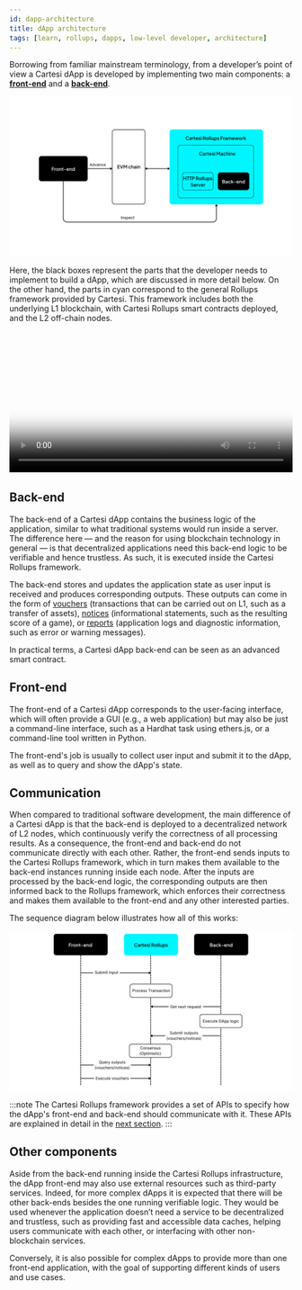 ```yaml
---
id: dapp-architecture
title: dApp architecture
tags: [learn, rollups, dapps, low-level developer, architecture]
---
```


Borrowing from familiar mainstream terminology, from a developer’s point of view a Cartesi dApp is developed by implementing two main components: a [**front-end**](#front-end) and a [**back-end**](#back-end).

![img](./core-components.png)

Here, the black boxes represent the parts that the developer needs to implement to build a dApp, which are discussed in more detail below. On the other hand, the parts in cyan correspond to the general Rollups framework provided by Cartesi. This framework includes both the underlying L1 blockchain, with Cartesi Rollups smart contracts deployed, and the L2 off-chain nodes.

<video width="100%" controls poster="/img/architecture_dapp.png">
    <source src="/videos/HLA_video.mp4" type="video/mp4" />
    Your browser does not support the video tag.
</video>

## Back-end

The back-end of a Cartesi dApp contains the business logic of the application, similar to what traditional systems would run inside a server. The difference here — and the reason for using blockchain technology in general — is that decentralized applications need this back-end logic to be verifiable and hence trustless. As such, it is executed inside the Cartesi Rollups framework.

The back-end stores and updates the application state as user input is received and produces corresponding outputs. These outputs can come in the form of [vouchers](./components.md#vouchers) (transactions that can be carried out on L1, such as a transfer of assets), [notices](./components.md#notices) (informational statements, such as the resulting score of a game), or [reports](./components.md#reports) (application logs and diagnostic information, such as error or warning messages).

In practical terms, a Cartesi dApp back-end can be seen as an advanced smart contract.

## Front-end

The front-end of a Cartesi dApp corresponds to the user-facing interface, which will often provide a GUI (e.g., a web application) but may also be just a command-line interface, such as a Hardhat task using ethers.js, or a command-line tool written in Python.

The front-end's job is usually to collect user input and submit it to the dApp, as well as to query and show the dApp's state.

## Communication

When compared to traditional software development, the main difference of a Cartesi dApp is that the back-end is deployed to a decentralized network of L2 nodes, which continuously verify the correctness of all processing results. As a consequence, the front-end and back-end do not communicate directly with each other. Rather, the front-end sends inputs to the Cartesi Rollups framework, which in turn makes them available to the back-end instances running inside each node. After the inputs are processed by the back-end logic, the corresponding outputs are then informed back to the Rollups framework, which enforces their correctness and makes them available to the front-end and any other interested parties.

The sequence diagram below illustrates how all of this works:

![img](./sequence-diagram.png)

:::note
The Cartesi Rollups framework provides a set of APIs to specify how the dApp's front-end and back-end should communicate with it. These APIs are explained in detail in the [next section](./http-api.md).
:::

## Other components

Aside from the back-end running inside the Cartesi Rollups infrastructure, the dApp front-end may also use external resources such as third-party services. Indeed, for more complex dApps it is expected that there will be other back-ends besides the one running verifiable logic. They would be used whenever the application doesn’t need a service to be decentralized and trustless, such as providing fast and accessible data caches, helping users communicate with each other, or interfacing with other non-blockchain services.

Conversely, it is also possible for complex dApps to provide more than one front-end application, with the goal of supporting different kinds of users and use cases.
